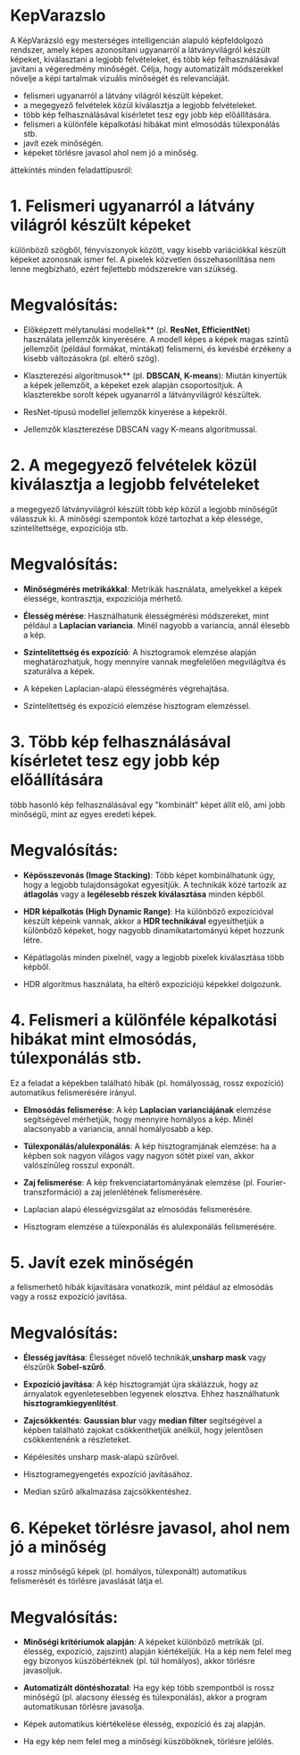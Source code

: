# KepVarazslo
A KépVarázsló egy mesterséges intelligencián alapuló képfeldolgozó rendszer, amely képes azonosítani ugyanarról a látványvilágról készült képeket, kiválasztani a legjobb felvételeket, és több kép felhasználásával javítani a végeredmény minőségét. Célja, hogy automatizált módszerekkel növelje a képi tartalmak vizuális minőségét és relevanciáját.

- felismeri ugyanarról a látvány világról készült képeket.
- a megegyező felvételek közül kiválasztja a legjobb felvételeket.
- több kép felhasználásával kísérletet tesz egy jobb kép előállítására.
- felismeri a különféle képalkotási hibákat mint elmosódás túlexponálás stb.
- javít ezek minőségén.
- képeket törlésre javasol ahol nem jó a minőség.

áttekintés minden  feladattípusról:

# 1. **Felismeri ugyanarról a látvány világról készült képeket**

különböző szögből, fényviszonyok között, vagy kisebb variációkkal készült képeket azonosnak ismer fel.
A pixelek közvetlen összehasonlítása nem lenne megbízható, ezért fejlettebb módszerekre van szükség.

# Megvalósítás:
- Előképzett mélytanulási modellek** (pl. **ResNet, EfficientNet**) használata jellemzők kinyerésére. A modell képes a képek magas szintű jellemzőit (például formákat, mintákat) felismerni, és kevésbé érzékeny a kisebb változásokra (pl. eltérő szög).
- Klaszterezési algoritmusok** (pl. **DBSCAN, K-means**): Miután kinyertük a képek jellemzőit, a képeket ezek alapján csoportosítjuk. A klaszterekbe sorolt képek ugyanarról a látványvilágról készültek.

- ResNet-típusú modellel jellemzők kinyerése a képekről.
- Jellemzők klaszterezése DBSCAN vagy K-means algoritmussal.

# 2. **A megegyező felvételek közül kiválasztja a legjobb felvételeket**

a megegyező látványvilágról készült több kép közül a legjobb minőségűt válasszuk ki. A minőségi szempontok közé tartozhat a kép élessége, színtelítettsége, expozíciója stb.

# Megvalósítás:
- **Minőségmérés metrikákkal**: Metrikák használata, amelyekkel a képek élessége, kontrasztja, expozíciója mérhető.
- **Élesség mérése**: Használhatunk élességmérési módszereket, mint például a **Laplacian variancia**. Minél nagyobb a variancia, annál élesebb a kép.
- **Színtelítettség és expozíció**: A hisztogramok elemzése alapján meghatározhatjuk, hogy mennyire vannak megfelelően megvilágítva és szaturálva a képek.

- A képeken Laplacian-alapú élességmérés végrehajtása.
- Színtelítettség és expozíció elemzése hisztogram elemzéssel.

# 3. **Több kép felhasználásával kísérletet tesz egy jobb kép előállítására**

több hasonló kép felhasználásával egy "kombinált" képet állít elő, ami jobb minőségű, mint az egyes eredeti képek.

# Megvalósítás:
- **Képösszevonás (Image Stacking)**: Több képet kombinálhatunk úgy, hogy a legjobb tulajdonságokat egyesítjük. A technikák közé tartozik az **átlagolás** vagy a **legélesebb részek kiválasztása** minden képből.
- **HDR képalkotás (High Dynamic Range)**: Ha különböző expozícióval készült képeink vannak, akkor a **HDR technikával** egyesíthetjük a különböző képeket, hogy nagyobb dinamikatartományú képet hozzunk létre.

- Képátlagolás minden pixelnél, vagy a legjobb pixelek kiválasztása több képből.
- HDR algoritmus használata, ha eltérő expozíciójú képekkel dolgozunk.

# 4. **Felismeri a különféle képalkotási hibákat mint elmosódás, túlexponálás stb.**

Ez a feladat a képekben található hibák (pl. homályosság, rossz expozíció) automatikus felismerésére irányul.

- **Elmosódás felismerése**: A kép **Laplacian varianciájának** elemzése segítségével mérhetjük, hogy mennyire homályos a kép. Minél alacsonyabb a variancia, annál homályosabb a kép.
- **Túlexponálás/alulexponálás**: A kép hisztogramjának elemzése: ha a képben sok nagyon világos vagy nagyon sötét pixel van, akkor valószínűleg rosszul exponált.
- **Zaj felismerése**: A kép frekvenciatartományának elemzése (pl. Fourier-transzformáció)  a zaj jelenlétének felismerésére.

- Laplacian alapú élességvizsgálat az elmosódás felismerésére.
- Hisztogram elemzése a túlexponálás és alulexponálás felismerésére.

# 5. **Javít ezek minőségén**

a felismerhető hibák kijavítására vonatkozik, mint például az elmosódás vagy a rossz expozíció javítása.

# Megvalósítás:
- **Élesség javítása**: Élességet növelő technikák,**unsharp mask** vagy élszűrők **Sobel-szűrő**.
- **Expozíció javítása**: A kép hisztogramját újra skálázzuk, hogy az árnyalatok egyenletesebben legyenek elosztva. Ehhez használhatunk **hisztogramkiegyenlítést**.
- **Zajcsökkentés**: **Gaussian blur** vagy **median filter** segítségével a képben található zajokat csökkenthetjük anélkül, hogy jelentősen csökkentenénk a részleteket.

- Képélesítés unsharp mask-alapú szűrővel.
- Hisztogramegyengetés expozíció javításához.
- Median szűrő alkalmazása zajcsökkentéshez.

# 6. **Képeket törlésre javasol, ahol nem jó a minőség**

a rossz minőségű képek (pl. homályos, túlexponált) automatikus felismerését és törlésre javaslását látja el.

# Megvalósítás:
- **Minőségi kritériumok alapján**: A képeket különböző metrikák (pl. élesség, expozíció, zajszint) alapján kiértékeljük. Ha a kép nem felel meg egy bizonyos küszöbértéknek (pl. túl homályos), akkor törlésre javasoljuk.
- **Automatizált döntéshozatal**: Ha egy kép több szempontból is rossz minőségű (pl. alacsony élesség és túlexponálás), akkor a program automatikusan törlésre javasolja.

- Képek automatikus kiértékelése élesség, expozíció és zaj alapján.
- Ha egy kép nem felel meg a minőségi küszöböknek, törlésre jelölés.

